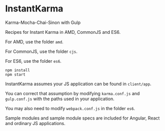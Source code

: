 # InstantKarma
Karma-Mocha-Chai-Sinon with Gulp

Recipes for Instant Karma in AMD, CommonJS and ES6.

For AMD, use the folder ```amd```.

For CommonJS, use the folder ```cjs```.

For ES6, use the folder ```es6```.

```
npm install
npm start
```

InstantKarma assumes your JS application can be found in ```client/app```.

You can correct that assumption by modifying ```karma.conf.js``` and ```gulp.conf.js``` with the paths used in your application.

You may also need to modify ```webpack.conf.js``` in the folder ```es6```.

Sample modules and sample module specs are included for Angular, React and ordinary JS applications.

